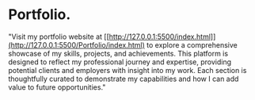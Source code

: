 # Portfolio.
"Visit my portfolio website at [[http://127.0.0.1:5500/index.html]](http://127.0.0.1:5500/Portfolio/index.html) to explore a comprehensive showcase of my skills, projects, and achievements. This platform is designed to reflect my professional journey and expertise, providing potential clients and employers with insight into my work. Each section is thoughtfully curated to demonstrate my capabilities and how I can add value to future opportunities."
